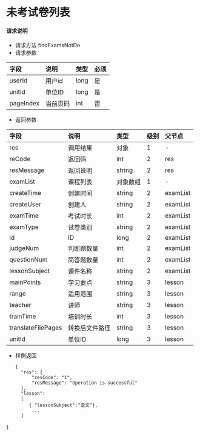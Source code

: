 # 未考试卷列表

#### **请求说明**

* 请求方法 findExamsNotDo
* 请求参数

| 字段 | 说明 | 类型 | 必须 |
| :--- | :--- | :--- | :--- |
| userId| 用户id | long | 是 |
| unitId| 单位ID | long | 是 |
| pageIndex| 当前页码 | int | 否 |

* 返回参数

| 字段 | 说明 | 类型 | 级别 | 父节点 |
| :--- | :--- | :--- | :--- | :--- |
| res | 调用结果 | 对象 | 1 | - |
| reCode | 返回码| int | 2 | res |
| resMessage| 返回说明 | string | 2 | res |
| examList| 课程列表 | 对象数组 | 1 | - |
| createTime| 创建时间| string | 2 | examList|
| createUser| 创建人 | string | 2 | examList|
| examTime| 考试时长| int| 2 | examList|
| examType| 试卷类别 | string | 2 | examList|
| id | ID | long | 2 | examList|
|judgeNum| 判断题数量 | int| 2 | examList|
|questionNum| 简答题数量 | int | 2 | examList|
|lessonSubject | 课件名称 | string | 2 | examList|
|mainPoints | 学习要点 | string | 3 | lesson|
|range| 适用范围 | string | 3 | lesson|
|teacher | 讲师 | string | 3 | lesson|
|trainTime | 培训时长 | int | 3 | lesson|
|translateFilePages | 转换后文件路径 | string | 3 | lesson|
|unitId| 单位ID | long | 3 | lesson|

* 样例返回

  ```
  {
    "res": {
        "resCode": "1", 
        "resMessage": "Operation is successful"
    },
    "lesson":
    [
       { "lessonSubject":"语文"},
        ...
    ] 
}

